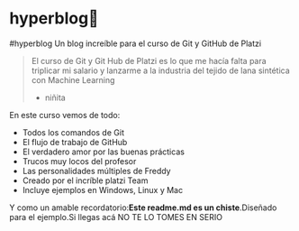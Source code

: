 # hyperblog💚
#hyperblog
Un blog increíble para el curso de Git y GitHub de Platzi
>El curso de Git y Git Hub de Platzi es lo que me hacía falta para triplicar mi salario y lanzarme a la industria del tejido de lana sintética con Machine Learning
> - niñita

En este curso vemos de todo:
* Todos los comandos de Git
* El flujo de trabajo de GitHub
* El verdadero amor por las buenas prácticas
* Trucos muy locos del profesor
* Las personalidades múltiples de Freddy
* Creado por el incríble platzi Team
* Incluye ejemplos en Windows, Linux y Mac


Y como un amable recordatorio:**Este readme.md es un chiste**.Diseñado para el ejemplo.Si llegas acá NO TE LO TOMES EN SERIO
